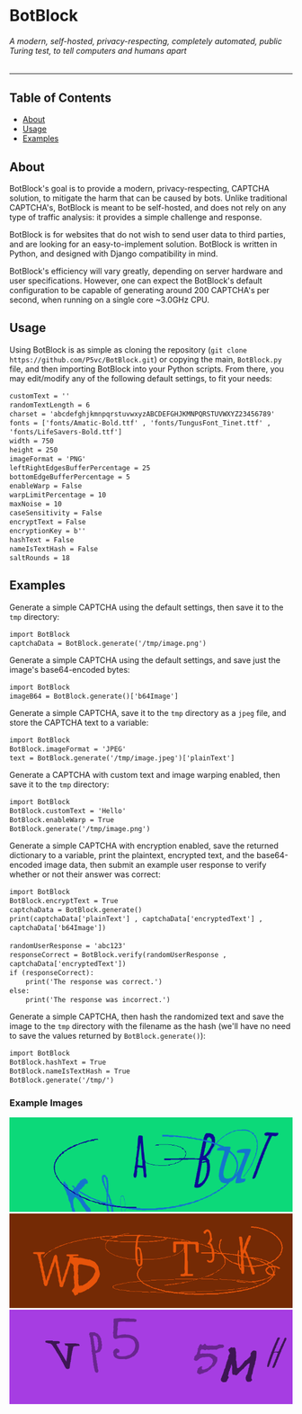 # BotBlock

###### A modern, self-hosted, privacy-respecting, completely automated, public Turing test, to tell computers and humans apart

------------

## Table of Contents

- [About](#about "About")
- [Usage](#usage "Usage")
- [Examples](#examples "Examples")

## About

BotBlock's goal is to provide a modern, privacy-respecting, CAPTCHA solution, to mitigate the harm that can be caused by bots. Unlike traditional CAPTCHA's, BotBlock is meant to be self-hosted, and does not rely on any type of traffic analysis: it provides a simple challenge and response.

BotBlock is for websites that do not wish to send user data to third parties, and are looking for an easy-to-implement solution. BotBlock is written in Python, and designed with Django compatibility in mind.

BotBlock's efficiency will vary greatly, depending on server hardware and user specifications. However, one can expect the BotBlock's default configuration to be capable of generating around 200 CAPTCHA's per second, when running on a single core ~3.0GHz CPU.

## Usage

Using BotBlock is as simple as cloning the repository (`git clone https://github.com/P5vc/BotBlock.git`) or copying the main, `BotBlock.py` file, and then importing BotBlock into your Python scripts. From there, you may edit/modify any of the following default settings, to fit your needs:

```python3
customText = ''
randomTextLength = 6
charset = 'abcdefghjkmnpqrstuvwxyzABCDEFGHJKMNPQRSTUVWXYZ23456789'
fonts = ['fonts/Amatic-Bold.ttf' , 'fonts/TungusFont_Tinet.ttf' , 'fonts/LifeSavers-Bold.ttf']
width = 750
height = 250
imageFormat = 'PNG'
leftRightEdgesBufferPercentage = 25
bottomEdgeBufferPercentage = 5
enableWarp = False
warpLimitPercentage = 10
maxNoise = 10
caseSensitivity = False
encryptText = False
encryptionKey = b''
hashText = False
nameIsTextHash = False
saltRounds = 18
```

## Examples

Generate a simple CAPTCHA using the default settings, then save it to the `tmp` directory:

```python3
import BotBlock
captchaData = BotBlock.generate('/tmp/image.png')
```

Generate a simple CAPTCHA using the default settings, and save just the image's base64-encoded bytes:

```python3
import BotBlock
imageB64 = BotBlock.generate()['b64Image']
```

Generate a simple CAPTCHA, save it to the `tmp` directory as a `jpeg` file, and store the CAPTCHA text to a variable:

```python3
import BotBlock
BotBlock.imageFormat = 'JPEG'
text = BotBlock.generate('/tmp/image.jpeg')['plainText']
```

Generate a CAPTCHA with custom text and image warping enabled, then save it to the `tmp` directory:

```python3
import BotBlock
BotBlock.customText = 'Hello'
BotBlock.enableWarp = True
BotBlock.generate('/tmp/image.png')
```

Generate a simple CAPTCHA with encryption enabled, save the returned dictionary to a variable, print the plaintext, encrypted text, and the base64-encoded image data, then submit an example user response to verify whether or not their answer was correct:

```python3
import BotBlock
BotBlock.encryptText = True
captchaData = BotBlock.generate()
print(captchaData['plainText'] , captchaData['encryptedText'] , captchaData['b64Image'])

randomUserResponse = 'abc123'
responseCorrect = BotBlock.verify(randomUserResponse , captchaData['encryptedText'])
if (responseCorrect):
	print('The response was correct.')
else:
	print('The response was incorrect.')
```

Generate a simple CAPTCHA, then hash the randomized text and save the image to the `tmp` directory with the filename as the hash (we'll have no need to save the values returned by `BotBlock.generate()`):

```python3
import BotBlock
BotBlock.hashText = True
BotBlock.nameIsTextHash = True
BotBlock.generate('/tmp/')
```

### Example Images

![Sample Captcha #1](/examples/sample1.png "First Sample Captcha Image")
![Sample Captcha #2](/examples/sample2.png "Second Sample Captcha Image")
![Sample Captcha #3](/examples/sample3.png "Third Sample Captcha Image")

